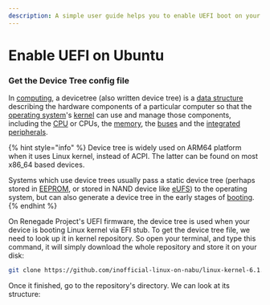 ```yaml
---
description: A simple user guide helps you to enable UEFI boot on your tablet.
---
```


# Enable UEFI on Ubuntu



### Get the Device Tree config file

In [computing](https://en.wikipedia.org/wiki/Computing), a devicetree (also written device tree) is a [data structure](https://en.wikipedia.org/wiki/Data\_structure) describing the hardware components of a particular computer so that the [operating system](https://en.wikipedia.org/wiki/Operating\_system)'s [kernel](https://en.wikipedia.org/wiki/Kernel\_\(operating\_system\)) can use and manage those components, including the [CPU](https://en.wikipedia.org/wiki/Central\_processing\_unit) or CPUs, the [memory](https://en.wikipedia.org/wiki/Computer\_memory), the [buses](https://en.wikipedia.org/wiki/Bus\_\(computing\)) and the [integrated peripherals](https://en.wikipedia.org/wiki/Integrated\_peripheral).



{% hint style="info" %}
Device tree is widely used on ARM64 platform when it uses Linux kernel, instead of ACPI. The latter can be found on most x86\_64 based devices.

Systems which use device trees usually pass a static device tree (perhaps stored in [EEPROM](https://en.wikipedia.org/wiki/EEPROM), or stored in NAND device like [eUFS](https://en.wikipedia.org/wiki/EUFS)) to the operating system, but can also generate a device tree in the early stages of [booting](https://en.wikipedia.org/wiki/Booting).&#x20;
{% endhint %}

On Renegade Project's UEFI firmware, the device tree is used when your device is booting Linux kernel via EFI stub. To get the device tree file, we need to look up it in kernel repository. So open your terminal, and type this command, it will simply download the whole repository and store it on your disk:

```bash
git clone https://github.com/inofficial-linux-on-nabu/linux-kernel-6.1.10.git
```

Once it finished, go to the repository's directory. We can look at its structure:

